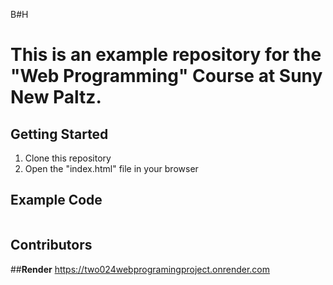 B#H

# This is an example repository for the "Web Programming" Course at Suny New Paltz.

## Getting Started

1. Clone this repository
2. Open the "index.html" file in your browser

## Example Code

```typescript

```

## Contributors

##**Render**
https://two024webprogramingproject.onrender.com
